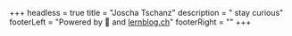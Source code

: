 +++
headless = true
title = "Joscha Tschanz"
description = " stay curious"
footerLeft = "Powered by 🧡 and [lernblog.ch](https://www.lernblog.ch)"
footerRight = ""
+++
